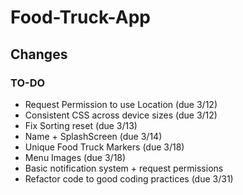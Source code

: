 # Food-Truck-App

## Changes 

### TO-DO
* Request Permission to use Location (due 3/12)
* Consistent CSS across device sizes (due 3/12)
* Fix Sorting reset (due 3/13)
* Name + SplashScreen (due 3/14)
* Unique Food Truck Markers (due 3/18)
* Menu Images (due 3/18)
* Basic notification system + request permissions
* Refactor code to good coding practices (due 3/31)
